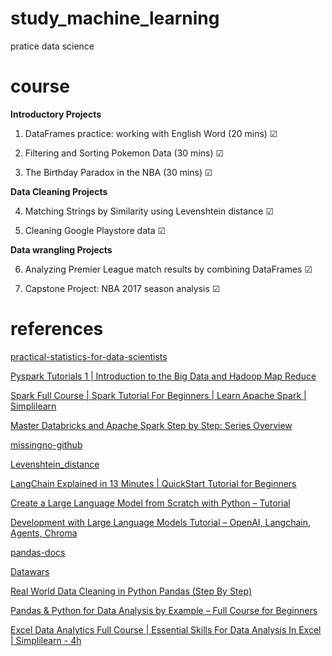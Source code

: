 # study_machine_learning

pratice data science

# course

**Introductory Projects**

1. DataFrames practice: working with English Word (20 mins) ☑

2. Filtering and Sorting Pokemon Data (30 mins) ☑

3. The Birthday Paradox in the NBA (30 mins) ☑

**Data Cleaning Projects**

4. Matching Strings by Similarity using Levenshtein distance ☑

5. Cleaning Google Playstore data ☑

**Data wrangling Projects**

6. Analyzing Premier League match results by combining DataFrames ☑

7. Capstone Project: NBA 2017 season analysis ☑

# references

[practical-statistics-for-data-scientists](https://github.com/gedeck/practical-statistics-for-data-scientists)

[Pyspark Tutorials 1 | Introduction to the Big Data and Hadoop Map Reduce](https://www.youtube.com/watch?v=AGgyf9bO_8M&list=PLlUZLZydkS7_8WnK8fMENmJFSfPwxw9Fi&index=1)

[Spark Full Course | Spark Tutorial For Beginners | Learn Apache Spark | Simplilearn](https://www.youtube.com/watch?v=S2MUhGA3lEw)

[Master Databricks and Apache Spark Step by Step: Series Overview](https://www.youtube.com/watch?v=ChISx0-cMpU&list=PL7_h0bRfL52qWoCcS18nXcT1s-5rSa1yp&index=1)

[missingno-github](https://github.com/ResidentMario/missingno)

[Levenshtein_distance](https://en.wikipedia.org/wiki/Levenshtein_distance)

[LangChain Explained in 13 Minutes | QuickStart Tutorial for Beginners](https://www.youtube.com/watch?v=aywZrzNaKjs)

[Create a Large Language Model from Scratch with Python – Tutorial](https://www.youtube.com/watch?v=UU1WVnMk4E8)

[Development with Large Language Models Tutorial – OpenAI, Langchain, Agents, Chroma](https://www.youtube.com/watch?v=xZDB1naRUlk)

[pandas-docs](https://pandas.pydata.org/docs/reference/index.html)

[Datawars](https://www.datawars.io/articles/pandas-data-science-by-example-freecodecamp-video-series)

[Real World Data Cleaning in Python Pandas (Step By Step)](https://www.youtube.com/watch?v=iaZQF8SLHJs)

[Pandas & Python for Data Analysis by Example – Full Course for Beginners](https://youtu.be/gtjxAH8uaP0?si=6o1N6zyyytWaQbVL)

[ Excel Data Analytics Full Course | Essential Skills For Data Analysis In Excel | Simplilearn - 4h ](https://www.youtube.com/watch?v=OOWAk2aLEfk)
